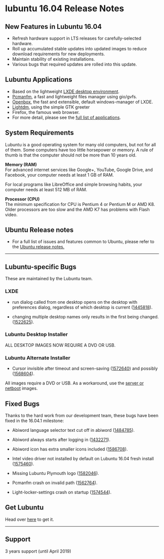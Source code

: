 # lubuntu 16.04 Release Notes

## New Features in Lubuntu 16.04
* Refresh hardware support in LTS releases for carefully-selected hardware.
* Roll up accumulated stable updates into updated images to reduce download requirements for new deployments.
* Maintain stability of existing installations.
* Various bugs that required updates are rolled into this update.

## Lubuntu Applications

- Based on the lightweight [LXDE desktop environment](http://lxde.org/).
- [Pcmanfm](http://wiki.lxde.org/en/PCManFM), a fast and lightweight files manager using gio/gvfs.
- [Openbox](http://openbox.org/), the fast and extensible, default windows-manager of LXDE.
- [Lightdm](https://launchpad.net/lightdm), using the simple GTK greeter
- Firefox, the famous web browser.
- For more detail, please see the [full list of applications](https://help.ubuntu.com/community/Lubuntu/Setup#Applications).

## System Requirements
Lubuntu is a good operating system for many old computers, but not for all of them. Some computers have too little horsepower or memory. A rule of thumb is that the computer should not be more than 10 years old.

__Memory (RAM)__
<br>
For advanced internet services like Google+, YouTube, Google Drive, and Facebook, your computer needs at least 1 GB of RAM.

For local programs like LibreOffice and simple browsing habits, your computer needs at least 512 MB of RAM.

__Processor (CPU)__
<br>
The minimum specification for CPU is Pentium 4 or Pentium M or AMD K8. Older processors are too slow and the AMD K7 has problems with Flash video.


## Ubuntu Release notes
* For a full list of issues and features common to Ubuntu, please refer to the [Ubuntu release notes.](https://wiki.ubuntu.com/XenialXerus/ReleaseNotes)
<hr>

## Lubuntu-specific Bugs
These are maintained by the Lubuntu team.

### LXDE
* run dialog called from one desktop opens on the desktop with preferences dialog, regardless of which desktop is current ([1445818](https://bugs.launchpad.net/ubuntu/+source/lxpanel/+bug/1445818)).

* changing multiple desktop names only results in the first being changed. ([1522625](https://bugs.launchpad.net/ubuntu/+source/obconf/+bug/1522625)).

### Lubuntu Desktop Installer

ALL DESKTOP IMAGES NOW REQUIRE A DVD OR USB.

### Lubuntu Alternate Installer

- Cursor invisible after timeout and screen-saving ([1572640](https://bugs.launchpad.net/ubuntu/+source/xserver-xorg-video-intel/+bug/1572640)) and possibly ([1568604](https://bugs.launchpad.net/ubuntu/+source/xserver-xorg-video-intel/+bug/1568604)).

 All images require a DVD or USB. As a workaround, use the [server or netboot](https://help.ubuntu.com/community/Lubuntu/Alternate_ISO#CD_image) images.


## Fixed Bugs

Thanks to the hard work from our development team, these bugs have been fixed in the 16.04.1 milestone:

- Abiword language selector text cut off in abiword ([1484785](https://pad.lv/1484785)).

- Abiword always starts after logging in ([1432271](https://pad.lv/1432271)).

- Abiword icon has extra smaller icons included ([1586708](https://pad.lv/1586708)).

- Intel video driver not installed by default on Lubuntu 16.04 fresh install ([1575460](https://pad.lv/1575460)).

- Missing Lubuntu Plymouth logo ([1582046](https://pad.lv/1582046)).

- Pcmanfm crash on invalid path ([1562764](https://pad.lv/1562764)).

- Light-locker-settings crash on startup ([1574544](https://pad.lv/1574544)).

## Get Lubuntu
Head over [here](lubuntu1604_downloads.md) to get it.
<hr>

## Support
3 years support (until April 2019)
